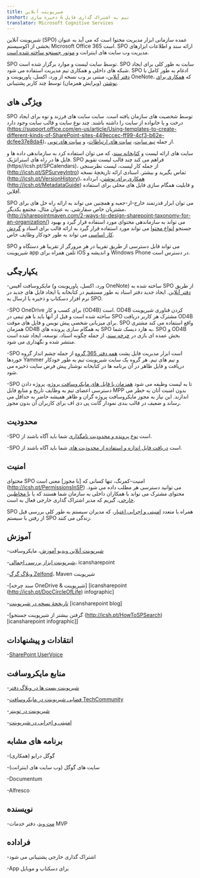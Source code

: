 ```yaml
---
title: شیرپوینت آنلاین
inshort: تیم به اشتراک گذاری فایل & ذخیره سازی
translator: Microsoft Cognitive Services
---
```



شیرپوینت آنلاین (SPO) عمده سازمانی ابزار مدیریت محتوا است که می آید به عنوان بخشی از اکوسیستم Microsoft Office 365 است. SPO ارائه سند و اطلاعات ابزارهای مدیریت وب سایت های اینترانت و [موتور جستجو ساخته شده است](http://icsh.pt/HowToSPSearch).

SPO توسط سایت لیست و موارد برگزار شده است. SPO سایت به طور کلی برای ایجاد شبکه های داخلی و همکاری تیم مدیریت استفاده می شود. SPO ادغام به طور کامل با [دفتر آنلاین](https://technet.microsoft.com/en-us/library/word-online-service-description.aspx)، مبتنی بر وب نسخه از ورد، اکسل، پاورپوینت و OneNote، که [همکاری برای نوشتن](http://icsh.pt/CoAuthoring) (ویرایش همزمان) توسط چند کاربر پشتیبانی.

ویژگی های
---------

SPO توسط شخصیت های سازمان یافته است. سایت سایت های فرزند و نوه برای ایجاد درخت و یا خانواده از سایت را داشته باشند. چند نوع سایت و قالب سایت وجود دارد (https://support.office.com/en-us/article/Using-templates-to-create-different-kinds-of-SharePoint-sites-449eccec-ff99-4cf3-b62e-dcfee37e8da4)، از جمله [تیم سایت](https://support.office.com/en-us/article/what-is-a-sharepoint-team-site-75545757-36c3-46a7-beed-0aaa74f0401e)، [سایت های ارتباطات](https://support.office.com/en-us/article/what-is-a-sharepoint-communication-site-94a33429-e580-45c3-a090-5512a8070732)، و [سایت های توپی](https://docs.microsoft.com/en-us/sharepoint/dev/features/hub-site/hub-site-overview).

سایت های ارائه لیست و [کتابخانه سند](http://icsh.pt/SPDocLibs)، که می توان استفاده کرد به سازماندهی داده ها و فایل ها در راه های استراتژیک. SPO فراهم می کند چند قالب لیست تقویم (https//icsh.pt/SPCalendars)، از جمله کار لیست، لیست نظرسنجی (http://icsh.pt/SPSurveyIntro) تماس بگیرید و بیشتر. اسنادی ارائه تاریخچهٔ نسخه (http://icsh.pt/VersionHistory)، [همکاری برای نوشتن](http://icsh.pt/CoAuthoring)، ابرداده (http://icsh.pt/MetadataGuide) و قابلیت همگام سازی فایل های محلی برای استفاده آفلاین.

SPO می توان ابزار قدرتمند خارج-از-جعبه و همچنین می تواند به ارائه راه حل های برای مشتریان خاص سفارشی. به عنوان مثال، مجتمع يکديگر، (http://sharepointmaven.com/2-ways-to-design-sharepoint-taxonomy-for-an-organization/) می تواند به سازماندهی محتوای مورد استفاده قرار گیرد و بهبود جستجو [انواع محتوا](https://technet.microsoft.com/en-us/library/cc262735.aspx) می تواند مورد استفاده قرار گیرد به ارائه قالب برای اسناد و [گردش کار اساسی](http://sharepointmaven.com/4-things-to-do-before-creating-a-workflow-in-sharepoint-and-office-365/) می تواند به طور خودکار وظایف خاص.

SPO می تواند قابل دسترسی از طریق تقریبا در هر مرورگر از تقریبا هر دستگاه و شیرپوینت app تلفن همراه برای iOS و اندیشه و Windows Phone در دسترس است.

یکپارچگی
---------

-مایکروسافت آفیس (ورد، اکسل، پاورپوینت و OneNote) ساخته شده به SPO از طریق [دفتر آنلاین](https://technet.microsoft.com/en-us/library/word-online-service-description.aspx). ایجاد جدید دفتر اسناد به طور مستقیم در کتابخانه یا ایجاد فایل های جدید در نرم افزار دسکتاپ و ذخیره یا ارسال به SPO.

-SPO OneDrive برای کسب و کار (OD4B) است. OD4B کردن فناوری شیرپوینت ساخته شده است و قبل از آنها باید با هم تیمی در SPO مشترک هر کاربر دریافت OD4B برای میزبانی شخصی پیش نویس و فایل های موقت. SPO واقع استفاده می کند مشتری همزمان OD4B به همگام سازی پرونده های SPO به هارد دیسک شما. SPO و OD4B بخش عمده ای بازی در [چرخه سند](http://icsh.pt/DocCircleOfLife)، از جمله چگونه اسناد، توسعه، ایجاد شده است منتشر شده و نگهداری می شود.

-SPO است ابزار مدیریت فایل پشت [همه دفتر 365 گروه](http://icsh.pt/O365groups) از جمله چشم انداز گروه خوردها Yammer و تیم های تیم. هر گروه یک سایت شیرپوینت تیم به طور خودکار دریافت و فایل ظاهر در آن برنامه ها در کتابخانه نوشتار پیش فرض سایت ذخیره می شود.

-SPO تا به لیست وظیفه می شود [همزمان با فایل های مایکروسافت پروژه](http://icsh.pt/MPPtoSharePoint)، پروژه دادن دسترسی اعضای تیم به وظایف تاریخ و منابع فایل MPP بدون امنیت آنان به خطر می اندازند. این نیاز به مجوز مایکروسافت پروژه گران و ظاهر همیشه حاضر به حداقل می رساند و ضعیف در قالب بندی نمودار گانت پی دی اف برای کاربران آن بدون مجوز.

محدودیت
---------

-SPO است [نوع پرونده و محدودیت نامگذاری](http://icsh.pt/SPFileTypeLimits) شما باید آگاه باشند از.

-SPO است [دریافت فایل اندازه و استفاده از محدودیت های](http://icsh.pt/SPUseLimits) شما باید آگاه باشند از.

امنیت
---------

محتوای SPO امنیت-کمرنگ، تنها کسانی که [با مجوز] معنی است (http://icsh.pt/PermissionsInSP) می توانید دسترسی هر مطلب داده می شود. محتوای مشترک می تواند با همکاران داخلی به سازمان شما هستند که یا [با مخاطبین خارجی](http://icsh.pt/ExternalSharing)، گیریم که مدیر اشتراک گذاری خارجی فعال به است.

SPO همراه با متعدد [امنیتی و اجرایی اعتبار](https://blogs.technet.microsoft.com/wbaer/2017/03/13/security-and-compliance-in-sharepoint-online-and-onedrive-for-business/)، که مدیران سیستم به طور کلی بررسی قبل از رفتن با سیستم SPO زندگی می کنند.

آموزش
---------

-[شیرپوینت آنلاین ویدیو آموزش](https://support.office.com/en-us/article/SharePoint-Online-video-training-cb8ef501-84db-4427-ac77-ec2009fb8e23?ui=en-US&rs=en-US&ad=US)، مایکروسافت

-[شیرپوینت ابزار بررسی اجمالی](http://icansharepoint.com/tools)، icansharepoint

-[وبلاگ گرگ Zelfond](http://sharepointmaven.com/blog-sharepoint-best-practices/)، Maven شیرپوینت

-[سند چرخه OneDrive & شیرپوینت] \[icansharepoint (http://icsh.pt/DocCircleOfLife)
    infographic\]

-[تاریخچهٔ نسخه در شیرپوینت](http://icsh.pt/VersionHistory)
    \[icansharepoint blog\]

-[گرفتن بیشتر از شیرپوینت
    جستجو (http://icsh.pt/HowToSPSearch) \[icansharepoint infographic\]]

انتقادات و پیشنهادات
---------

-[SharePoint UserVoice](https://sharepoint.uservoice.com/)

منابع مایکروسافت
---------

-[شیرپوینت پست ها در وبلاگ دفتر](https://blogs.office.com/en-us/sharepoint/)

-[فضایی شیرپوینت در مایکروسافت TechCommunity](https://techcommunity.microsoft.com/t5/SharePoint/bd-p/SharePoint_General)

-[شیرپوینت در توییتر](https://twitter.com/sharepoint)

-[امنیتی و اجرایی در شیرپوینت](https://blogs.technet.microsoft.com/wbaer/2017/03/13/security-and-compliance-in-sharepoint-online-and-onedrive-for-business/)


برنامه های مشابه
--------------------

-گوگل درایو (همکاری)

-سایت های گوگل (وب سایت های اینترانت)

-Documentum

-Alfresco

نویسنده
---------

-[مت وید](https://www.linkedin.com/in/thatmattwade/)، دفتر خدمات MVP

فراداده
--------

-اشتراک گذاری خارجی پشتیبانی می شود

-App برای دسکتاپ و موبایل

